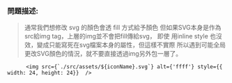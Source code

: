 
### 問題描述: 
> 通常我們想修改 svg 的顏色會透 fill 方式給予顏色
> 但如果SVG本身是作為src給img tag，上層的img並不會把fill傳給svg，
>即使 用inline style 也沒效，變成只能寫死在svg檔案本身的屬性，但這樣不實際
>所以遇到可能全局更改SVG顏色的情況，就不要直接透過img另外包一層了。


```
      <img src={`./src/assets/${iconName}.svg`} alt={'ffff'} style={{ width: 24, height: 24}}  />
```
